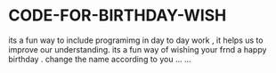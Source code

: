 # CODE-FOR-BIRTHDAY-WISH
its a fun way to include programimg in day to day work , it helps us to improve our understanding.
its a fun way of wishing your frnd a happy birthday .
change the  name according to you ...
...

